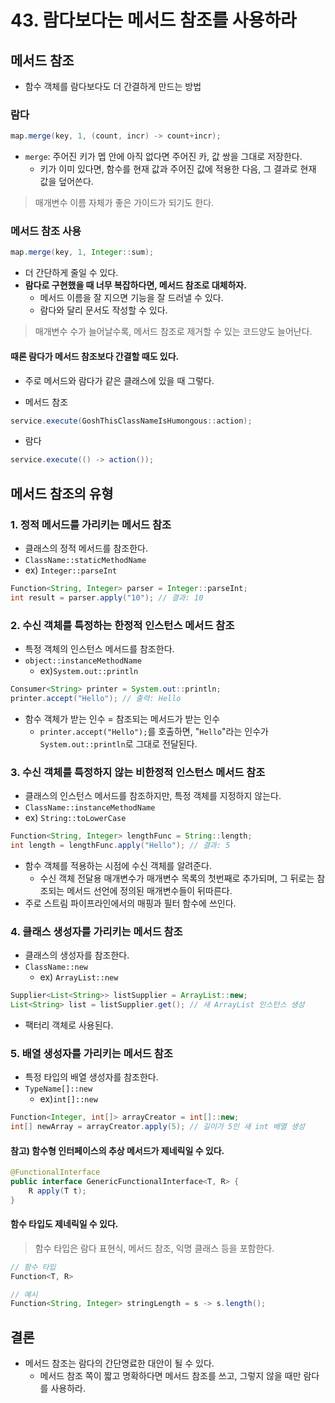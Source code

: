 # 43. 람다보다는 메서드 참조를 사용하라
## 메서드 참조
- 함수 객체를 람다보다도 더 간결하게 만드는 방법

### 람다
```java
map.merge(key, 1, (count, incr) -> count+incr);
```
- `merge`: 주어진 키가 멥 안에 아직 없다면 주어진 카, 값 쌍을 그대로 저장한다.
    - 키가 이미 있다면, 함수를 현재 값과 주어진 값에 적용한 다음, 그 결과로 현재 값을 덮어쓴다.
> 매개변수 이름 자체가 좋은 가이드가 되기도 한다.

### 메서드 참조 사용
```java
map.merge(key, 1, Integer::sum);
```
- 더  간단하게 줄일 수 있다.
- **람다로 구현했을 때 너무 복잡하다면, 메서드 참조로  대체하자.**
    - 메서드 이름을 잘 지으면  기능을 잘 드러낼 수 있다.
    - 람다와 달리 문서도 작성할 수 있다.
> 매개변수 수가 늘어날수록, 메서드 참조로 제거할 수 있는 코드양도 늘어난다.

#### 때론 람다가 메서드 참조보다 간결할 때도 있다.
- 주로 메서드와 람다가 같은 클래스에 있을 때 그렇다.

- 메서드 참조
```java
service.execute(GoshThisClassNameIsHumongous::action);
```
- 람다
```java
service.execute(() -> action());
```

## 메서드 참조의 유형
### 1. 정적 메서드를 가리키는 메서드 참조
- 클래스의 정적 메서드를 참조한다.
- `ClassName::staticMethodName`
- ex) `Integer::parseInt`

```java
Function<String, Integer> parser = Integer::parseInt;
int result = parser.apply("10"); // 결과: 10
```

### 2. 수신 객체를 특정하는 한정적 인스턴스 메서드 참조
-  특정 객체의 인스턴스 메서드를 참조한다.
-  `object::instanceMethodName`
    -  ex)`System.out::println`

```java
Consumer<String> printer = System.out::println;
printer.accept("Hello"); // 출력: Hello
```
- 함수 객체가 받는 인수 = 참조되는 메서드가 받는 인수
    - `printer.accept("Hello");`를 호출하면, "`Hello`"라는 인수가 `System.out::println`로 그대로 전달된다.

### 3. 수신 객체를 특정하지 않는 비한정적 인스턴스 메서드 참조
- 클래스의 인스턴스 메서드를 참조하지만, 특정 객체를 지정하지 않는다.
- `ClassName::instanceMethodName`
- ex) `String::toLowerCase`

```java
Function<String, Integer> lengthFunc = String::length;
int length = lengthFunc.apply("Hello"); // 결과: 5
```
- 함수 객체를 적용하는 시점에 수신 객체를 알려준다.
    - 수신 객체 전달용 매개변수가 매개변수 목록의 첫번째로 추가되며, 그 뒤로는 참조되는 메서드 선언에 정의된 매개변수들이 뒤따른다.
- 주로 스트림 파이프라인에서의 매핑과 필터 함수에 쓰인다.

### 4. 클래스 생성자를 가리키는 메서드 참조
-  클래스의 생성자를 참조한다.
-  `ClassName::new`
    - ex) `ArrayList::new`

```java
Supplier<List<String>> listSupplier = ArrayList::new;
List<String> list = listSupplier.get(); // 새 ArrayList 인스턴스 생성
```
- 팩터리 객체로 사용된다.

### 5. 배열 생성자를 가리키는 메서드 참조
- 특정 타입의 배열 생성자를 참조한다.
- `TypeName[]::new`
    - ex)`int[]::new`

```java
Function<Integer, int[]> arrayCreator = int[]::new;
int[] newArray = arrayCreator.apply(5); // 길이가 5인 새 int 배열 생성
```

#### 참고)  함수형 인터페이스의 추상 메서드가 제네릭일 수 있다.
```java
@FunctionalInterface
public interface GenericFunctionalInterface<T, R> {
    R apply(T t);
}
```

#### 함수 타입도 제네릭일 수 있다.
>함수 타입은 람다 표현식, 메서드 참조, 익명 클래스 등을 포함한다.
```java
// 함수 타입
Function<T, R>

// 예시
Function<String, Integer> stringLength = s -> s.length();
```

## 결론
- 메서드 참조는 람다의 간단명료한 대안이 될 수 있다.
    - 메서드 참조 쪽이 짧고 명확하다면 메서드 참조를 쓰고, 그렇지 않을 때만 람다를 사용하라.


